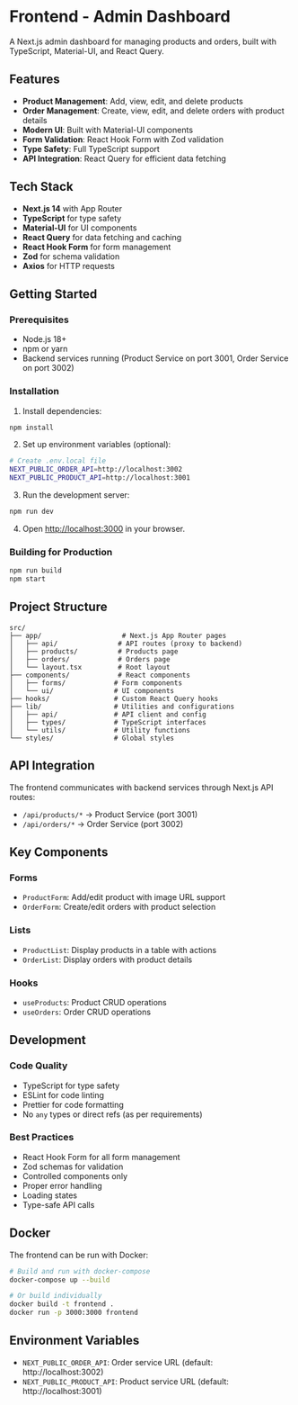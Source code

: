 # Frontend - Admin Dashboard

A Next.js admin dashboard for managing products and orders, built with TypeScript, Material-UI, and React Query.

## Features

- **Product Management**: Add, view, edit, and delete products
- **Order Management**: Create, view, edit, and delete orders with product details
- **Modern UI**: Built with Material-UI components
- **Form Validation**: React Hook Form with Zod validation
- **Type Safety**: Full TypeScript support
- **API Integration**: React Query for efficient data fetching

## Tech Stack

- **Next.js 14** with App Router
- **TypeScript** for type safety
- **Material-UI** for UI components
- **React Query** for data fetching and caching
- **React Hook Form** for form management
- **Zod** for schema validation
- **Axios** for HTTP requests

## Getting Started

### Prerequisites

- Node.js 18+ 
- npm or yarn
- Backend services running (Product Service on port 3001, Order Service on port 3002)

### Installation

1. Install dependencies:
```bash
npm install
```

2. Set up environment variables (optional):
```bash
# Create .env.local file
NEXT_PUBLIC_ORDER_API=http://localhost:3002
NEXT_PUBLIC_PRODUCT_API=http://localhost:3001
```

3. Run the development server:
```bash
npm run dev
```

4. Open [http://localhost:3000](http://localhost:3000) in your browser.

### Building for Production

```bash
npm run build
npm start
```

## Project Structure

```
src/
├── app/                    # Next.js App Router pages
│   ├── api/               # API routes (proxy to backend)
│   ├── products/          # Products page
│   ├── orders/            # Orders page
│   └── layout.tsx         # Root layout
├── components/            # React components
│   ├── forms/            # Form components
│   └── ui/               # UI components
├── hooks/                # Custom React Query hooks
├── lib/                  # Utilities and configurations
│   ├── api/              # API client and config
│   ├── types/            # TypeScript interfaces
│   └── utils/            # Utility functions
└── styles/               # Global styles
```

## API Integration

The frontend communicates with backend services through Next.js API routes:

- `/api/products/*` → Product Service (port 3001)
- `/api/orders/*` → Order Service (port 3002)

## Key Components

### Forms
- `ProductForm`: Add/edit product with image URL support
- `OrderForm`: Create/edit orders with product selection

### Lists
- `ProductList`: Display products in a table with actions
- `OrderList`: Display orders with product details

### Hooks
- `useProducts`: Product CRUD operations
- `useOrders`: Order CRUD operations

## Development

### Code Quality
- TypeScript for type safety
- ESLint for code linting
- Prettier for code formatting
- No `any` types or direct refs (as per requirements)

### Best Practices
- React Hook Form for all form management
- Zod schemas for validation
- Controlled components only
- Proper error handling
- Loading states
- Type-safe API calls

## Docker

The frontend can be run with Docker:

```bash
# Build and run with docker-compose
docker-compose up --build

# Or build individually
docker build -t frontend .
docker run -p 3000:3000 frontend
```

## Environment Variables

- `NEXT_PUBLIC_ORDER_API`: Order service URL (default: http://localhost:3002)
- `NEXT_PUBLIC_PRODUCT_API`: Product service URL (default: http://localhost:3001)
